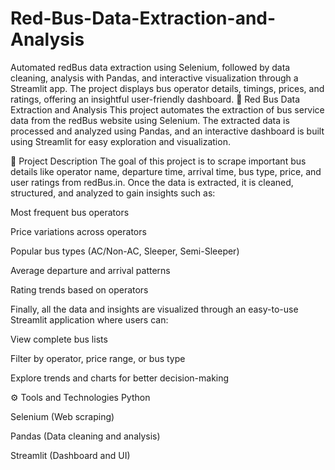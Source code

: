 # Red-Bus-Data-Extraction-and-Analysis
Automated redBus data extraction using Selenium, followed by data cleaning, analysis with Pandas, and interactive visualization through a Streamlit app. The project displays bus operator details, timings, prices, and ratings, offering an insightful user-friendly dashboard.
🚌 Red Bus Data Extraction and Analysis
This project automates the extraction of bus service data from the redBus website using Selenium. The extracted data is processed and analyzed using Pandas, and an interactive dashboard is built using Streamlit for easy exploration and visualization.

📌 Project Description
The goal of this project is to scrape important bus details like operator name, departure time, arrival time, bus type, price, and user ratings from redBus.in.
Once the data is extracted, it is cleaned, structured, and analyzed to gain insights such as:

Most frequent bus operators

Price variations across operators

Popular bus types (AC/Non-AC, Sleeper, Semi-Sleeper)

Average departure and arrival patterns

Rating trends based on operators

Finally, all the data and insights are visualized through an easy-to-use Streamlit application where users can:

View complete bus lists

Filter by operator, price range, or bus type

Explore trends and charts for better decision-making

⚙️ Tools and Technologies
Python

Selenium (Web scraping)

Pandas (Data cleaning and analysis)

Streamlit (Dashboard and UI)

